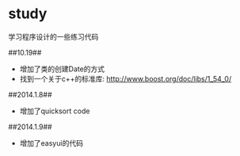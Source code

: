 study
=====

学习程序设计的一些练习代码

##10.19##
- 增加了类的创建Date的方式
- 找到一个关于c++的标准库: http://www.boost.org/doc/libs/1_54_0/

##2014.1.8##
- 增加了quicksort code


##2014.1.9##
- 增加了easyui的代码


